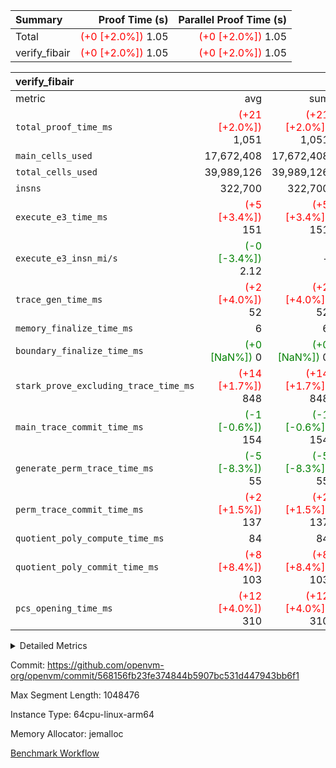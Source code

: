 | Summary | Proof Time (s) | Parallel Proof Time (s) |
|:---|---:|---:|
| Total | <span style='color: red'>(+0 [+2.0%])</span> 1.05 | <span style='color: red'>(+0 [+2.0%])</span> 1.05 |
| verify_fibair | <span style='color: red'>(+0 [+2.0%])</span> 1.05 | <span style='color: red'>(+0 [+2.0%])</span> 1.05 |


| verify_fibair |||||
|:---|---:|---:|---:|---:|
|metric|avg|sum|max|min|
| `total_proof_time_ms ` | <span style='color: red'>(+21 [+2.0%])</span> 1,051 | <span style='color: red'>(+21 [+2.0%])</span> 1,051 | <span style='color: red'>(+21 [+2.0%])</span> 1,051 | <span style='color: red'>(+21 [+2.0%])</span> 1,051 |
| `main_cells_used     ` |  17,672,408 |  17,672,408 |  17,672,408 |  17,672,408 |
| `total_cells_used    ` |  39,989,126 |  39,989,126 |  39,989,126 |  39,989,126 |
| `insns               ` |  322,700 |  322,700 |  322,700 |  322,700 |
| `execute_e3_time_ms  ` | <span style='color: red'>(+5 [+3.4%])</span> 151 | <span style='color: red'>(+5 [+3.4%])</span> 151 | <span style='color: red'>(+5 [+3.4%])</span> 151 | <span style='color: red'>(+5 [+3.4%])</span> 151 |
| `execute_e3_insn_mi/s` | <span style='color: green'>(-0 [-3.4%])</span> 2.12 | -          | <span style='color: green'>(-0 [-3.4%])</span> 2.12 | <span style='color: green'>(-0 [-3.4%])</span> 2.12 |
| `trace_gen_time_ms   ` | <span style='color: red'>(+2 [+4.0%])</span> 52 | <span style='color: red'>(+2 [+4.0%])</span> 52 | <span style='color: red'>(+2 [+4.0%])</span> 52 | <span style='color: red'>(+2 [+4.0%])</span> 52 |
| `memory_finalize_time_ms` |  6 |  6 |  6 |  6 |
| `boundary_finalize_time_ms` | <span style='color: green'>(+0 [NaN%])</span> 0 | <span style='color: green'>(+0 [NaN%])</span> 0 | <span style='color: green'>(+0 [NaN%])</span> 0 | <span style='color: green'>(+0 [NaN%])</span> 0 |
| `stark_prove_excluding_trace_time_ms` | <span style='color: red'>(+14 [+1.7%])</span> 848 | <span style='color: red'>(+14 [+1.7%])</span> 848 | <span style='color: red'>(+14 [+1.7%])</span> 848 | <span style='color: red'>(+14 [+1.7%])</span> 848 |
| `main_trace_commit_time_ms` | <span style='color: green'>(-1 [-0.6%])</span> 154 | <span style='color: green'>(-1 [-0.6%])</span> 154 | <span style='color: green'>(-1 [-0.6%])</span> 154 | <span style='color: green'>(-1 [-0.6%])</span> 154 |
| `generate_perm_trace_time_ms` | <span style='color: green'>(-5 [-8.3%])</span> 55 | <span style='color: green'>(-5 [-8.3%])</span> 55 | <span style='color: green'>(-5 [-8.3%])</span> 55 | <span style='color: green'>(-5 [-8.3%])</span> 55 |
| `perm_trace_commit_time_ms` | <span style='color: red'>(+2 [+1.5%])</span> 137 | <span style='color: red'>(+2 [+1.5%])</span> 137 | <span style='color: red'>(+2 [+1.5%])</span> 137 | <span style='color: red'>(+2 [+1.5%])</span> 137 |
| `quotient_poly_compute_time_ms` |  84 |  84 |  84 |  84 |
| `quotient_poly_commit_time_ms` | <span style='color: red'>(+8 [+8.4%])</span> 103 | <span style='color: red'>(+8 [+8.4%])</span> 103 | <span style='color: red'>(+8 [+8.4%])</span> 103 | <span style='color: red'>(+8 [+8.4%])</span> 103 |
| `pcs_opening_time_ms ` | <span style='color: red'>(+12 [+4.0%])</span> 310 | <span style='color: red'>(+12 [+4.0%])</span> 310 | <span style='color: red'>(+12 [+4.0%])</span> 310 | <span style='color: red'>(+12 [+4.0%])</span> 310 |



<details>
<summary>Detailed Metrics</summary>

|  | verify_program_compile_ms | total_cells | stark_prove_excluding_trace_time_ms | quotient_poly_compute_time_ms | quotient_poly_commit_time_ms | perm_trace_commit_time_ms | pcs_opening_time_ms | main_trace_commit_time_ms | app proof_time_ms |
| --- | --- | --- | --- | --- | --- | --- | --- | --- |
|  | 7 | 65,536 | 38 | 1 | 6 | 0 | 22 | 7 | 2,108 | 

| air_name | rows | quotient_deg | main_cols | interactions | constraints | cells |
| --- | --- | --- | --- | --- | --- | --- |
| AccessAdapterAir<2> |  | 2 |  | 5 | 12 |  | 
| AccessAdapterAir<4> |  | 2 |  | 5 | 12 |  | 
| AccessAdapterAir<8> |  | 2 |  | 5 | 12 |  | 
| FibonacciAir | 32,768 | 1 | 2 |  | 5 | 65,536 | 
| FriReducedOpeningAir |  | 2 |  | 39 | 71 |  | 
| JalRangeCheckAir |  | 2 |  | 9 | 14 |  | 
| NativePoseidon2Air<BabyBearParameters>, 1> |  | 2 |  | 136 | 572 |  | 
| PhantomAir |  | 2 |  | 3 | 5 |  | 
| ProgramAir |  | 1 |  | 1 | 4 |  | 
| VariableRangeCheckerAir |  | 1 |  | 1 | 4 |  | 
| VmAirWrapper<AluNativeAdapterAir, FieldArithmeticCoreAir> |  | 2 |  | 15 | 27 |  | 
| VmAirWrapper<BranchNativeAdapterAir, BranchEqualCoreAir<1> |  | 2 |  | 11 | 25 |  | 
| VmAirWrapper<NativeAdapterAir<2, 0>, PublicValuesCoreAir> |  | 2 |  | 11 | 29 |  | 
| VmAirWrapper<NativeLoadStoreAdapterAir<1>, NativeLoadStoreCoreAir<1> |  | 2 |  | 15 | 20 |  | 
| VmAirWrapper<NativeLoadStoreAdapterAir<4>, NativeLoadStoreCoreAir<4> |  | 2 |  | 15 | 20 |  | 
| VmAirWrapper<NativeVectorizedAdapterAir<4>, FieldExtensionCoreAir> |  | 2 |  | 15 | 27 |  | 
| VmConnectorAir |  | 2 |  | 5 | 11 |  | 
| VolatileBoundaryAir |  | 2 |  | 7 | 19 |  | 

| group | trace_gen_time_ms | total_proof_time_ms | total_cells_used | total_cells | system_trace_gen_time_ms | stark_prove_excluding_trace_time_ms | single_trace_gen_time_ms | quotient_poly_compute_time_ms | quotient_poly_commit_time_ms | perm_trace_commit_time_ms | pcs_opening_time_ms | memory_finalize_time_ms | main_trace_commit_time_ms | main_cells_used | insns | generate_perm_trace_time_ms | fri.log_blowup | execute_e3_time_ms | execute_e3_insn_mi/s | boundary_finalize_time_ms |
| --- | --- | --- | --- | --- | --- | --- | --- | --- | --- | --- | --- | --- | --- | --- | --- | --- | --- | --- | --- | --- |
| verify_fibair | 52 | 1,051 | 39,989,126 | 62,474,410 | 51 | 848 | 2 | 84 | 103 | 137 | 310 | 6 | 154 | 17,672,408 | 322,700 | 55 | 1 | 151 | 2.12 | 0 | 

| group | air_name | rows | prep_cols | perm_cols | main_cols | cells |
| --- | --- | --- | --- | --- | --- | --- |
| verify_fibair | AccessAdapterAir<2> | 131,072 |  | 16 | 11 | 3,538,944 | 
| verify_fibair | AccessAdapterAir<4> | 65,536 |  | 16 | 13 | 1,900,544 | 
| verify_fibair | AccessAdapterAir<8> | 128 |  | 16 | 17 | 4,224 | 
| verify_fibair | FriReducedOpeningAir | 2,048 |  | 84 | 27 | 227,328 | 
| verify_fibair | JalRangeCheckAir | 32,768 |  | 28 | 12 | 1,310,720 | 
| verify_fibair | NativePoseidon2Air<BabyBearParameters>, 1> | 32,768 |  | 312 | 398 | 23,265,280 | 
| verify_fibair | PhantomAir | 16,384 |  | 12 | 6 | 294,912 | 
| verify_fibair | ProgramAir | 8,192 |  | 8 | 10 | 147,456 | 
| verify_fibair | VariableRangeCheckerAir | 262,144 | 2 | 8 | 1 | 2,359,296 | 
| verify_fibair | VmAirWrapper<AluNativeAdapterAir, FieldArithmeticCoreAir> | 262,144 |  | 36 | 29 | 17,039,360 | 
| verify_fibair | VmAirWrapper<BranchNativeAdapterAir, BranchEqualCoreAir<1> | 32,768 |  | 28 | 23 | 1,671,168 | 
| verify_fibair | VmAirWrapper<NativeLoadStoreAdapterAir<1>, NativeLoadStoreCoreAir<1> | 65,536 |  | 40 | 21 | 3,997,696 | 
| verify_fibair | VmAirWrapper<NativeLoadStoreAdapterAir<4>, NativeLoadStoreCoreAir<4> | 32,768 |  | 40 | 27 | 2,195,456 | 
| verify_fibair | VmAirWrapper<NativeVectorizedAdapterAir<4>, FieldExtensionCoreAir> | 32,768 |  | 36 | 38 | 2,424,832 | 
| verify_fibair | VmConnectorAir | 2 | 1 | 16 | 5 | 42 | 
| verify_fibair | VolatileBoundaryAir | 65,536 |  | 20 | 12 | 2,097,152 | 

| group | trace_height_constraint | weighted_sum | threshold |
| --- | --- | --- | --- |
| verify_fibair | 0 | 1,085,444 | 2,013,265,921 | 
| verify_fibair | 1 | 5,411,200 | 2,013,265,921 | 
| verify_fibair | 2 | 542,722 | 2,013,265,921 | 
| verify_fibair | 3 | 5,476,612 | 2,013,265,921 | 
| verify_fibair | 4 | 65,536 | 2,013,265,921 | 
| verify_fibair | 5 | 12,851,850 | 2,013,265,921 | 

| trace_height_constraint | threshold |
| --- | --- |
| 0 | 2,013,265,921 | 

</details>


Commit: https://github.com/openvm-org/openvm/commit/568156fb23fe374844b5907bc531d447943bb6f1

Max Segment Length: 1048476

Instance Type: 64cpu-linux-arm64

Memory Allocator: jemalloc

[Benchmark Workflow](https://github.com/openvm-org/openvm/actions/runs/16763186065)
